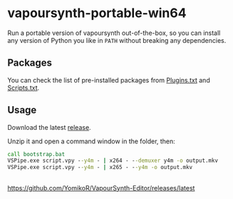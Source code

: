 # vapoursynth-portable-win64

Run a portable version of vapoursynth out-of-the-box, so you can install any version of Python you like in `PATH` without breaking any dependencies.

## Packages

You can check the list of pre-installed packages from [Plugins.txt](https://github.com/capric98/vapoursynth-portable-win64/blob/master/config/Plugins.txt) and [Scripts.txt](https://github.com/capric98/vapoursynth-portable-win64/blob/master/config/Scripts.txt).

## Usage

Download the latest [release](https://github.com/capric98/vapoursynth-portable-win64/releases/latest).

Unzip it and open a command window in the folder, then:

```bat
call bootstrap.bat
VSPipe.exe script.vpy --y4m - | x264 - --demuxer y4m -o output.mkv
VSPipe.exe script.vpy --y4m - | x265 - --y4m -o output.mkv
```

## 
https://github.com/YomikoR/VapourSynth-Editor/releases/latest